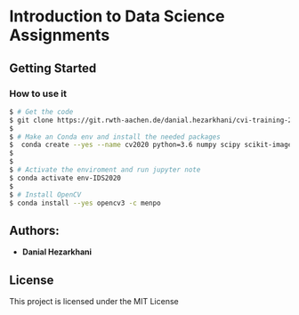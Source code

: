 # Introduction to Data Science Assignments

## Getting Started

### How to use it

```bash
$ # Get the code
$ git clone https://git.rwth-aachen.de/danial.hezarkhani/cvi-training-2020.git
$
$ # Make an Conda env and install the needed packages
$  conda create --yes --name cv2020 python=3.6 numpy scipy scikit-image scikit-learn imageio matplotlib jupyter notebook jupyter_contrib_nbextensions jupyter_nbextensions_configurator
$
$
$ # Activate the enviroment and run jupyter note
$ conda activate env-IDS2020
$
$ # Install OpenCV
$ conda install --yes opencv3 -c menpo
```

## Authors:
* **Danial Hezarkhani**

## License

This project is licensed under the MIT License
